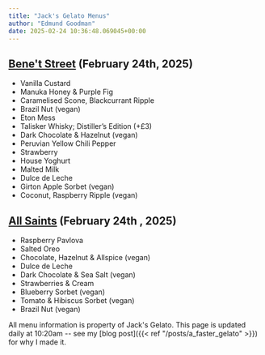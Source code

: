 ```yaml
---
title: "Jack's Gelato Menus"
author: "Edmund Goodman"
date: 2025-02-24 10:36:48.069045+00:00
---
```


## [Bene't Street](https://www.jacksgelato.com/bene-t-street-menu) (February 24th, 2025)

- Vanilla Custard
- Manuka Honey & Purple Fig
- Caramelised Scone, Blackcurrant Ripple
- Brazil Nut (vegan)
- Eton Mess
- Talisker Whisky; Distiller’s Edition (+£3)
- Dark Chocolate & Hazelnut (vegan)
- Peruvian Yellow Chili Pepper
- Strawberry
- House Yoghurt
- Malted Milk
- Dulce de Leche
- Girton Apple Sorbet (vegan)
- Coconut, Raspberry Ripple (vegan)


## [All Saints](https://www.jacksgelato.com/all-saints-menu) (February 24th  , 2025)

- Raspberry Pavlova
- Salted Oreo
- Chocolate, Hazelnut & Allspice (vegan)
- Dulce de Leche
- Dark Chocolate & Sea Salt (vegan)
- Strawberries & Cream
- Blueberry Sorbet (vegan)
- Tomato & Hibiscus Sorbet (vegan)
- Brazil Nut (vegan)

All menu information is property of Jack's Gelato. This page is
updated daily at 10:20am -- see my
[blog post]({{< ref "/posts/a_faster_gelato" >}}) for why I made it.
